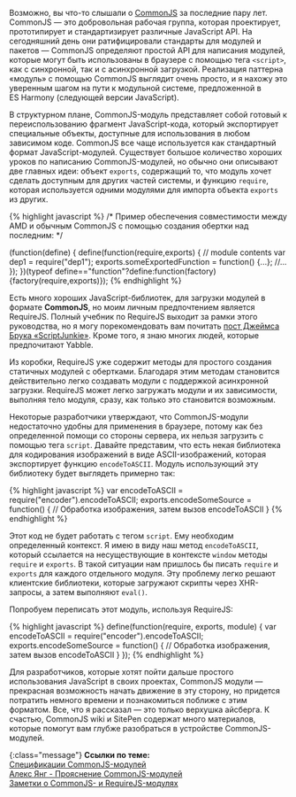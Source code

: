 <!-- ### CommonJS Модули -->


Возможно, вы что-то слышали о [CommonJS][4] за последние пару лет. CommonJS — это
добровольная рабочая группа, которая проектирует, прототипирует и стандартизирует
различные JavaScript API. На сегодняшний день они ратифицировали стандарты для
модулей и пакетов — CommonJS определяют простой API для написания модулей,
которые могут быть использованы в браузере с помощью тега `<script>`, как 
с синхронной, так и с асинхронной загрузкой. Реализация паттерна «модуль»
с помощью CommonJS выглядит очень просто, и я нахожу это уверенным шагом на пути
к модульной системе, предложенной в ES Harmony (следующей версии JavaScript).

В структурном плане, CommonJS-модуль представляет собой готовый к переиспользованию
фрагмент JavaScript-кода, который экспортирует специальные объекты, доступные
для использования в любом зависимом коде. CommonJS все чаще используется как
стандартный формат JavaScript-модулей. Существует большое количество хороших
уроков по написанию CommonJS-модулей, но обычно они описывают две главных идеи: 
объект `exports`, содержащий то, что модуль хочет сделать доступным для других
частей системы, и функцию `require`, которая используется одними модулями для
импорта объекта `exports` из других.

{% highlight javascript %}
/*
Пример обеспечения совместимости между AMD и обычным CommonJS с помощью
создания обертки над последним:
*/

(function(define) {
define(function(require,exports) {
  // module contents
  var dep1 = require("dep1");
  exports.someExportedFunction = function() {...};
  //...
});
})(typeof define=="function"?define:function(factory){factory(require,exports)});
{% endhighlight %}

Есть много хороших JavaScript-библиотек, для загрузки модулей в формате
**CommonJS**, но моим личным предпочтением является RequireJS. Полный учебник
по RequireJS выходит за рамки этого руководства, но я могу порекомендовать вам
почитать [пост Джеймса Брука «ScriptJunkie»][5]. Кроме того, я знаю многих людей,
которые предпочитают Yabble.

Из коробки, RequireJS уже содержит методы для простого создания статичных
модулей с обертками. Благодаря этим методам становится действительно легко
создавать модули с поддержкой асинхронной загрузки. RequireJS может легко
загружать модули и их зависимости, выполняя тело модуля, сразу, как только это
становится возможным.

Некоторые разработчики утверждают, что CommonJS-модули недостаточно удобны
для применения в браузере, потому как без определенной помощи со стороны сервера,
их нельзя загрузить с помощью тега `script`. Давайте представим, что есть некая
библиотека для кодирования изображений в виде ASCII-изображений, которая
экспортирует функцию `encodeToASCII`. Модуль использующий эту библиотеку
будет выглядеть примерно так:

{% highlight javascript %}
var encodeToASCII = require("encoder").encodeToASCII;
exports.encodeSomeSource = function() {
  // Обработка изображения, затем вызов encodeToASCII
}
{% endhighlight %}

Этот код не будет работать с тегом `script`. Ему необходим определенный контекст.
Я имею в виду наш метод `encodeToASCII`, который ссылается на несуществующие
в контексте `window` методы `require` и `exports`. В такой ситуации нам пришлось
бы писать `require` и `exports` для каждого отдельного модуля. Эту проблему
легко решают клиентские библиотеки, которые загружают скрипты через XHR-запросы,
а затем выполняют `eval()`.

Попробуем переписать этот модуль, используя RequireJS:

{% highlight javascript %}
define(function(require, exports, module) {
  var encodeToASCII = require("encoder").encodeToASCII;
  exports.encodeSomeSource = function() {
    // Обработка изображения, затем вызов encodeToASCII
  }
});
{% endhighlight %}

Для разработчиков, которые хотят пойти дальше простого использования JavaScript
в своих проектах, CommonJS модули — прекрасная возможность начать движение в эту
сторону, но придется потратить немного времени и познакомиться поближе с этим
форматом. Все, что я рассказал — это только верхушка айсберга. К счастью, 
CommonJS wiki и SitePen содержат много материалов, которые помогут вам глубже
разобраться в устройстве CommonJS-модулей.

{:class="message"}
**Ссылки по теме:**  
[Спецификации CommonJS-модулей][1]  
[Алекс Янг - Прояснение CommonJS-модулей][2]  
[Заметки о CommonJS- и RequireJS-модулях][3]  

[1]: http://wiki.commonjs.org/wiki/Modules
[2]: http://dailyjs.com/2010/10/18/modules/
[3]: http://requirejs.org/docs/commonjs.html#packages
[4]: http://commonjs.org
[5]: http://msdn.microsoft.com/en-us/scriptjunkie/ff943568
